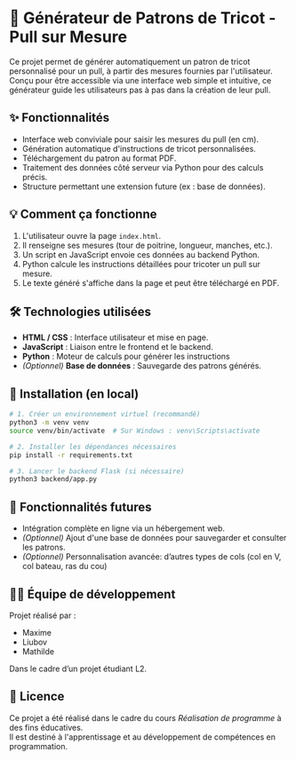 # 🧶 Générateur de Patrons de Tricot - Pull sur Mesure

Ce projet permet de générer automatiquement un patron de tricot personnalisé pour un pull, à partir des mesures fournies par l'utilisateur. Conçu pour être accessible via une interface web simple et intuitive, ce générateur guide les utilisateurs pas à pas dans la création de leur pull.

## ✨ Fonctionnalités

- Interface web conviviale pour saisir les mesures du pull (en cm).
- Génération automatique d'instructions de tricot personnalisées.
- Téléchargement du patron au format PDF.
- Traitement des données côté serveur via Python pour des calculs précis.
- Structure permettant une extension future (ex : base de données).

## 💡 Comment ça fonctionne

1. L'utilisateur ouvre la page `index.html`.
2. Il renseigne ses mesures (tour de poitrine, longueur, manches, etc.).
3. Un script en JavaScript envoie ces données au backend Python.
4. Python calcule les instructions détaillées pour tricoter un pull sur mesure.
5. Le texte généré s'affiche dans la page et peut être téléchargé en PDF.

## 🛠 Technologies utilisées

- **HTML / CSS** : Interface utilisateur et mise en page.
- **JavaScript** : Liaison entre le frontend et le backend.
- **Python** : Moteur de calculs pour générer les instructions
- *(Optionnel)* **Base de données** : Sauvegarde des patrons générés.

## 🔧 Installation (en local)

```bash
# 1. Créer un environnement virtuel (recommandé)
python3 -m venv venv
source venv/bin/activate  # Sur Windows : venv\Scripts\activate

# 2. Installer les dépendances nécessaires
pip install -r requirements.txt

# 3. Lancer le backend Flask (si nécessaire)
python3 backend/app.py
```

## 🚧 Fonctionnalités futures

- Intégration complète en ligne via un hébergement web.
- *(Optionnel)* Ajout d'une base de données pour sauvegarder et consulter les patrons.
- *(Optionnel)*  Personnalisation avancée: d’autres types de cols (col en V, col bateau, ras du cou)

## 👩‍💻 Équipe de développement

Projet réalisé par :
- Maxime
- Liubov
- Mathilde

Dans le cadre d’un projet étudiant L2.

## 📄 Licence

Ce projet a été réalisé dans le cadre du cours *Réalisation de programme* à des fins éducatives.  
Il est destiné à l'apprentissage et au développement de compétences en programmation.

